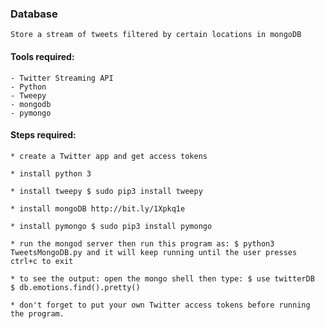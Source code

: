 ### Database
    Store a stream of tweets filtered by certain locations in mongoDB

#### Tools required:
	- Twitter Streaming API
    - Python
    - Tweepy
    - mongodb
    - pymongo

#### Steps required:
    * create a Twitter app and get access tokens
    
    * install python 3
    
    * install tweepy $ sudo pip3 install tweepy
    
    * install mongoDB http://bit.ly/1Xpkq1e
	
	* install pymongo $ sudo pip3 install pymongo
	
	* run the mongod server then run this program as: $ python3 TweetsMongoDB.py and it will keep running until the user presses ctrl+c to exit
	
	* to see the output: open the mongo shell then type: $ use twitterDB  $ db.emotions.find().pretty()
    
    * don't forget to put your own Twitter access tokens before running the program.


	